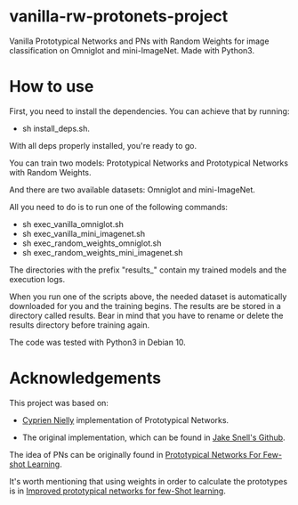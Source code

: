 # vanilla-rw-protonets-project
Vanilla Prototypical Networks and PNs with Random Weights for image classification on Omniglot and mini-ImageNet. Made with Python3.

# How to use
First, you need to install the dependencies. You can achieve that by running: 
* sh install_deps.sh.

With all deps properly installed, you're ready to go.

You can train two models: Prototypical Networks and Prototypical Networks with Random Weights.

And there are two available datasets: Omniglot and mini-ImageNet.

All you need to do is to run one of the following commands:
* sh exec_vanilla_omniglot.sh
* sh exec_vanilla_mini_imagenet.sh
* sh exec_random_weights_omniglot.sh
* sh exec_random_weights_mini_imagenet.sh

The directories with the prefix "results_" contain my trained models and the execution logs.

When you run one of the scripts above, the needed dataset is automatically downloaded for you and the training begins. The results are be stored in a directory called results. Bear in mind that you have to rename or delete the results directory before training again.

The code was tested with Python3 in Debian 10.

# Acknowledgements
This project was based on:
* [Cyprien Nielly](https://github.com/cnielly/prototypical-networks-omniglot) implementation of Prototypical Networks.

* The original implementation, which can be found in [Jake Snell's Github](https://github.com/jakesnell/prototypical-networks).

The idea of PNs can be originally found in [Prototypical Networks For Few-shot Learning](https://arxiv.org/abs/1703.05175).

It's worth mentioning that using weights in order to calculate the prototypes is in [Improved prototypical networks for few-Shot learning](https://www.sciencedirect.com/science/article/abs/pii/S0167865520302610).
